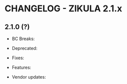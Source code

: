 CHANGELOG - ZIKULA 2.1.x
========================

2.1.0 (?)
---------

 - BC Breaks:

 - Deprecated:

 - Fixes:

 - Features:

 - Vendor updates:
